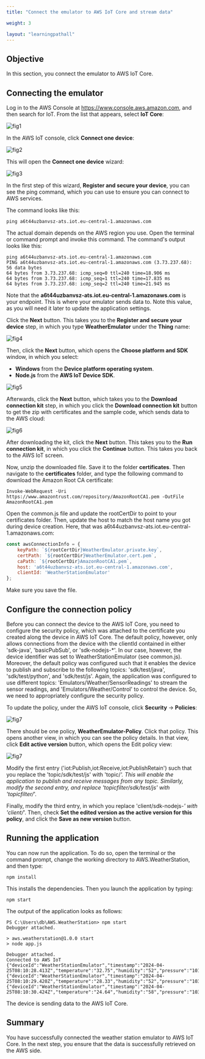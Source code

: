 ```yaml
---
title: "Connect the emulator to AWS IoT Core and stream data"

weight: 3

layout: "learningpathall"
---
```


## Objective
In this section, you connect the emulator to AWS IoT Core.

## Connecting the emulator
Log in to the AWS Console at https://www.console.aws.amazon.com, and then search for IoT. From the list that appears, select **IoT Core**:

![fig1](Figures/01.png)

In the AWS IoT console, click **Connect one device**:

![fig2](Figures/02.png)

This will open the **Connect one device** wizard:

![fig3](Figures/03.png)

In the first step of this wizard, **Register and secure your device**, you can see the ping command, which you can use to ensure you can connect to AWS services. 

The command looks like this:

```console
ping a6t44uzbanvsz-ats.iot.eu-central-1.amazonaws.com
```

The actual domain depends on the AWS region you use. Open the terminal or command prompt and invoke this command. The command's output looks like this:

```console
ping a6t44uzbanvsz-ats.iot.eu-central-1.amazonaws.com
PING a6t44uzbanvsz-ats.iot.eu-central-1.amazonaws.com (3.73.237.68): 56 data bytes
64 bytes from 3.73.237.68: icmp_seq=0 ttl=240 time=18.906 ms
64 bytes from 3.73.237.68: icmp_seq=1 ttl=240 time=17.835 ms
64 bytes from 3.73.237.68: icmp_seq=2 ttl=240 time=21.945 ms
```

Note that the **a6t44uzbanvsz-ats.iot.eu-central-1.amazonaws.com** is your endpoint. This is where your emulator sends data to. Note this value, as you will need it later to update the application settings.

Click the **Next** button. This takes you to the **Register and secure your device** step, in which you type **WeatherEmulator** under the **Thing** name:

![fig4](Figures/04.png)

Then, click the **Next** button, which opens the **Choose platform and SDK** window, in which you select:
* **Windows** from the **Device platform operating system**.
* **Node.js** from the **AWS IoT Device SDK**.

![fig5](Figures/05.png)

Afterwards, click the **Next** button, which takes you to the **Download connection kit** step, in which you click the **Download connection kit** button to get the zip with certificates and the sample code, which sends data to the AWS cloud:

![fig6](Figures/06.png)

After downloading the kit, click the **Next** button. This takes you to the **Run connection kit**, in which you click the **Continue** button. This takes you back to the AWS IoT screen.

Now, unzip the downloaded file. Save it to the folder **certificates**. Then navigate to the **certificates** folder, and type the following command to download the Amazon Root CA certificate:

```console
Invoke-WebRequest -Uri https://www.amazontrust.com/repository/AmazonRootCA1.pem -OutFile AmazonRootCA1.pem
```

Open the common.js file and update the rootCertDir to point to your certificates folder. Then, update the host to match the host name you got during device creation. Here, that was a6t44uzbanvsz-ats.iot.eu-central-1.amazonaws.com:

```JavaScript
const awsConnectionInfo = {
    keyPath: `${rootCertDir}WeatherEmulator.private.key`,
    certPath: `${rootCertDir}WeatherEmulator.cert.pem`,
    caPath: `${rootCertDir}AmazonRootCA1.pem`,
    host: 'a6t44uzbanvsz-ats.iot.eu-central-1.amazonaws.com', 
    clientId: 'WeatherStationEmulator'
};
```

Make sure you save the file.

## Configure the connection policy
Before you can connect the device to the AWS IoT Core, you need to configure the security policy, which was attached to the certificate you created along the device in AWS IoT Core. The default policy, however, only allows connections from the device with the clientId contained in either 'sdk-java', 'basicPubSub', or 'sdk-nodejs-*'. In our case, however, the device identifier was set to WeatherStationEmulator (see common.js). Moreover, the default policy was configured such that it enables the device to publish and subscribe to the following topics: 'sdk/test/java', 'sdk/test/python', and 'sdk/test/js'. Again, the application was configured to use different topics: 'Emulators/Weather/SensorReadings' to stream the sensor readings, and 'Emulators/Weather/Control' to control the device. So, we need to appropriately configure the security policy.

To update the policy, under the AWS IoT console, click **Security** -> **Policies**:

![fig7](Figures/07.png)

There should be one policy, **WeatherEmulator-Policy**. Click that policy. This opens another view, in which you can see the policy details. In that view, click **Edit active version** button, which opens the Edit policy view:

![fig7](Figures/08.png)

Modify the first entry ('iot:Publish,iot:Receive,iot:PublishRetain') such that you replace the 'topic/sdk/test/js' with 'topic/*'. This will enable the application to publish and receive messages from any topic. Similarly, modify the second entry, and replace 'topicfilter/sdk/test/js' with 'topicfilter/*'. 

Finally, modify the third entry, in which you replace 'client/sdk-nodejs-*' with 'client/*'. Then, check **Set the edited version as the active version for this policy**, and click the **Save as new version** button.

## Running the application
You can now run the application. To do so, open the terminal or the command prompt, change the working directory to AWS.WeatherStation, and then type:

```console
npm install
```

This installs the dependencies. Then you launch the application by typing:

```console
npm start
```

The output of the application looks as follows:
```output
PS C:\Users\db\AWS.WeatherStation> npm start  
Debugger attached.

> aws.weatherstation@1.0.0 start
> node app.js

Debugger attached.
Connected to AWS IoT
{"deviceId":"WeatherStationEmulator","timestamp":"2024-04-25T08:10:28.413Z","temperature":"32.75","humidity":"52","pressure":"1014.4"}
{"deviceId":"WeatherStationEmulator","timestamp":"2024-04-25T08:10:29.420Z","temperature":"28.33","humidity":"52","pressure":"1039.3"}
{"deviceId":"WeatherStationEmulator","timestamp":"2024-04-25T08:10:30.424Z","temperature":"24.64","humidity":"58","pressure":"1033.8"}
```

The device is sending data to the AWS IoT Core.

## Summary
You have successfully connected the weather station emulator to AWS IoT Core. In the next step, you ensure that the data is successfully retrieved on the AWS side.